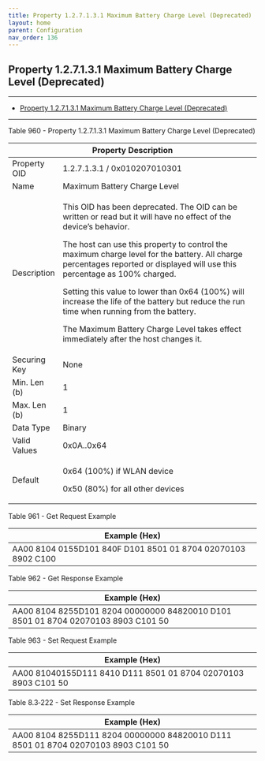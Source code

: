 ```yaml
---
title: Property 1.2.7.1.3.1 Maximum Battery Charge Level (Deprecated)
layout: home
parent: Configuration
nav_order: 136
---
```


## Property 1.2.7.1.3.1 Maximum Battery Charge Level (Deprecated)

---

- [Property 1.2.7.1.3.1 Maximum Battery Charge Level (Deprecated)](#property-127131-maximum-battery-charge-level-deprecated)

---


Table 960 - Property 1.2.7.1.3.1 Maximum Battery Charge Level
(Deprecated)

<table>
<colgroup>
<col style="width: 14%" />
<col style="width: 85%" />
</colgroup>
<thead>
<tr>
<th colspan="2">Property Description</th>
</tr>
</thead>
<tbody>
<tr>
<td>Property OID</td>
<td>1.2.7.1.3.1 / 0x010207010301</td>
</tr>
<tr>
<td>Name</td>
<td>Maximum Battery Charge Level</td>
</tr>
<tr>
<td>Description</td>
<td><p>This OID has been deprecated. The OID can be written or read but
it will have no effect of the device’s behavior.</p>
<p>The host can use this property to control the maximum charge level
for the battery. All charge percentages reported or displayed will use
this percentage as 100% charged.</p>
<p>Setting this value to lower than 0x64 (100%) will increase the life
of the battery but reduce the run time when running from the
battery.</p>
<p>The Maximum Battery Charge Level takes effect immediately after the
host changes it.</p></td>
</tr>
<tr>
<td>Securing Key</td>
<td>None</td>
</tr>
<tr>
<td>Min. Len (b)</td>
<td>1</td>
</tr>
<tr>
<td>Max. Len (b)</td>
<td>1</td>
</tr>
<tr>
<td>Data Type</td>
<td>Binary</td>
</tr>
<tr>
<td>Valid Values</td>
<td>0x0A..0x64</td>
</tr>
<tr>
<td>Default</td>
<td><p>0x64 (100%) if WLAN device</p>
<p>0x50 (80%) for all other devices</p></td>
</tr>
</tbody>
</table>

Table 961 - Get Request Example

| Example (Hex)                                                |
|--------------------------------------------------------------|
| AA00 8104 0155D101 840F D101 8501 01 8704 02070103 8902 C100 |

Table 962 - Get Response Example

| Example (Hex) |
|----|
| AA00 8104 8255D101 8204 00000000 84820010 D101 8501 01 8704 02070103 8903 C101 50 |

Table 963 - Set Request Example

| Example (Hex)                                                  |
|----------------------------------------------------------------|
| AA00 81040155D111 8410 D111 8501 01 8704 02070103 8903 C101 50 |

Table 8.3‑222 - Set Response Example

| Example (Hex) |
|----|
| AA00 8104 8255D111 8204 00000000 84820010 D111 8501 01 8704 02070103 8903 C101 50 |

##
